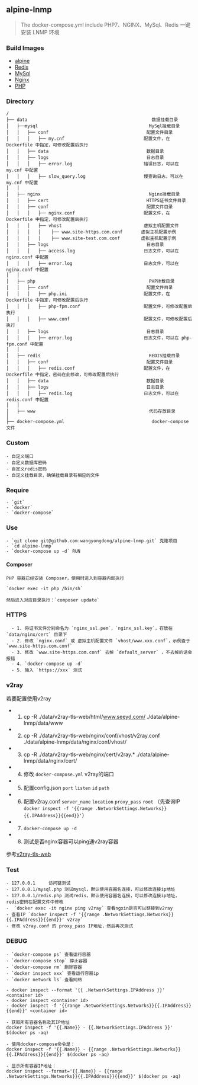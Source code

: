 ## alpine-lnmp
> The docker-compose.yml include PHP7、NGINX、MySql、Redis
> 一键安装 LNMP 环境 

### Build Images

- [alpine](https://github.com/wangyongdong/docker-alpine/tree/master/alpine)
- [Redis](https://github.com/wangyongdong/docker-alpine/tree/master/Redis)
- [MySql](https://github.com/wangyongdong/docker-alpine/tree/master/mysql)
- [Nginx](https://github.com/wangyongdong/docker-alpine/tree/master/nginx)
- [PHP](https://github.com/wangyongdong/docker-alpine/tree/master/php)


### Directory
```text
/
├── data                                               数据挂载目录
│   ├──mysql                                          MySql挂载目录
│   │   ├── conf                                     配置文件目录
│   │   │   ├── my.cnf                              配置文件，在 Dockerfile 中指定，可修改配置后执行
│   │   ├── data                                     数据目录
│   │   ├── logs                                     日志目录
│   │   │   ├── error.log                           错误日志，可以在 my.cnf 中配置
│   │   │   ├── slow_query.log                      慢查询日志，可以在 my.cnf 中配置
│   │ 
│   ├── nginx                                         Nginx挂载目录
│   │   ├── cert                                     HTTPS证书文件目录
│   │   ├── conf                                     配置文件目录
│   │   │   ├── nginx.conf                          配置文件，在 Dockerfile 中指定，可修改配置后执行
│   │   │   ├── vhost                               虚拟主机配置文件
│   │   │   │    ├── www.site-https.com.conf       虚拟主机配置示例
│   │   │   │    ├── www.site-test.com.conf        虚拟主机配置示例
│   │   ├── logs                                     日志目录
│   │   │   ├── access.log                          日志文件，可以在 nginx.conf 中配置
│   │   │   ├── error.log                           日志文件，可以在 nginx.conf 中配置
│   │ 
│   ├── php                                           PHP挂载目录
│   │   ├── conf                                     配置文件目录
│   │   │   ├── php.ini                             配置文件，在 Dockerfile 中指定，可修改配置后执行
│   │   │   ├── php-fpm.conf                        配置文件，可修改配置后执行
│   │   │   ├── www.conf                            配置文件，可修改配置后执行
│   │   ├── logs                                     日志目录
│   │   │   ├── error.log                           日志文件，可以在 php-fpm.conf 中配置
│   │   
│   ├── redis                                         REDIS挂载目录
│   │   ├── conf                                     配置文件目录
│   │   │   ├── redis.conf                          配置文件，在 Dockerfile 中指定，密码在此修改，可修改配置后执行
│   │   ├── data                                     数据目录
│   │   ├── logs                                     日志目录
│   │   │   ├── redis.log                           日志文件，可以在 redis.conf 中配置
│   │   
│   ├── www                                           代码存放目录
│
├── docker-compose.yml                                 docker-compose 文件
```

### Custom
    
    - 自定义端口
    - 自定义数据库密码
    - 自定义redis密码
    - 自定义挂载目录，确保挂载目录有相应的文件

### Require

    - `git`
    - `docker`
    - `docker-compose`
    
### Use

    - `git clone git@github.com:wangyongdong/alpine-lnmp.git` 克隆项目
    - `cd alpine-lnmp`
    - `docker-compose up -d` RUN

#### Composer
    
    PHP 容器已经安装 Composer，使用时进入到容器内部执行
    
    `docker exec -it php /bin/sh`
    
    然后进入对应目录执行：`composer update`

### HTTPS

      - 1. 将证书文件分别命名为 `nginx_ssl.pem`，`nginx_ssl.key`，存放在 `data/nginx/cert` 目录下
      - 2. 修改 `nginx.conf` 或 虚拟主机配置文件 `vhost/www.xxx.conf`，示例查于 `www.site-https.com.conf`
      - 3. 修改 `www.site-https.com.conf` 去掉 `default_server` ，不去掉的话会报错
      - 4. `docker-compose up -d`
      - 5. 输入 `https://xxx` 测试

### v2ray

若要配置使用v2ray
- 1. cp -R ./data/v2ray-tls-web/html/www.seeyd.com/ ./data/alpine-lnmp/data/www
- 2. cp -R ./data/v2ray-tls-web/nginx/conf/vhost/v2ray.conf ./data/alpine-lnmp/data/nginx/conf/vhost/
- 3. cp -R ./data/v2ray-tls-web/nginx/cert/v2ray.* ./data/alpine-lnmp/data/nginx/cert/
- 4. 修改 `docker-compose.yml` v2ray的端口
- 5. 配置config.json `port` `listen` `id` `path`
- 6. 配置v2ray.conf `server_name` `location` `proxy_pass` `root` （先查询IP `docker inspect -f '{{range .NetworkSettings.Networks}}{{.IPAddress}}{{end}}'`）
- 7. `docker-compose up -d`
- 8. 测试是否nginx容器可以ping通v2ray容器

参考[v2ray-tls-web](https://github.com/wangyongdong/v2ray-tls-web/blob/master/README.md)

### Test

    - 127.0.0.1     访问链测试
    - 127.0.0.1/mysql.php 测试mysql，默认使用容器名连接，可以修改连接ip地址
    - 127.0.0.1/redis.php 测试redis，默认使用容器名连接，可以修改连接ip地址，redis密码在配置文件中修改
    -  `docker exec -it nginx ping v2ray` 查看ngxin是否可以链接到v2ray
    - 查看IP `docker inspect -f '{{range .NetworkSettings.Networks}}{{.IPAddress}}{{end}}' v2ray`
    - 修改 v2ray.conf 的 proxy_pass IP地址，然后再次测试
    
### DEBUG

    - `docker-compose ps` 查看运行容器
    - `docker-compose stop` 停止容器
    - `docker-compose rm` 删除容器
    - `docker inspect xxx` 查看运行容器ip
    - `docker network ls` 查看网络
    
    - docker inspect --format '{{ .NetworkSettings.IPAddress }}' <container id>
    - docker inspect <container id>
    - docker inspect -f '{{range .NetworkSettings.Networks}}{{.IPAddress}}{{end}}' <container id>

    - 获取所有容器名称及其IP地址
    docker inspect -f '{{.Name}} - {{.NetworkSettings.IPAddress }}' $(docker ps -aq)

    - 使用docker-compose命令是：
    docker inspect -f '{{.Name}} - {{range .NetworkSettings.Networks}}{{.IPAddress}}{{end}}' $(docker ps -aq)

    - 显示所有容器IP地址：
    docker inspect --format='{{.Name}} - {{range .NetworkSettings.Networks}}{{.IPAddress}}{{end}}' $(docker ps -aq)

